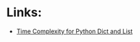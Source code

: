 # Links:

- [Time Complexity for Python Dict and List](https://www.geeksforgeeks.org/complexity-cheat-sheet-for-python-operations/)
